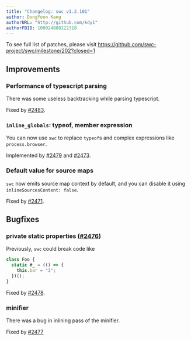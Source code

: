 ```yaml
---
title: "Changelog: swc v1.2.101"
author: DongYoon Kang
authorURL: "http://github.com/kdy1"
authorFBID: 100024888122318
---
```


To see full list of patches, please visit https://github.com/swc-project/swc/milestone/202?closed=1

## Improvements

### Performance of typescript parsing

There was some useless backtracking while parsing typescript.

Fixed by [#2483](https://github.com/swc-project/swc/pull/2483).

### `inline_globals`: typeof, member expression

You can now use `swc` to replace `typeof`s and complex expressions like `process.browser`.

Implemented by [#2479](https://github.com/swc-project/swc/pull/2479) and [#2473](https://github.com/swc-project/swc/pull/2473).

### Default value for source maps

`swc` now emits source map context by default, and you can disable it using `inlineSourcesContent: false`.

Fixed by [#2471](https://github.com/swc-project/swc/pull/2471).

## Bugfixes

### private static properties ([#2476](https://github.com/swc-project/swc/issues/2476))

Previously, `swc` could break code like

```js
class Foo {
  static #_ = (() => {
    this.bar = "3";
  })();
}
```

Fixed by [#2478](https://github.com/swc-project/swc/pull/2478).

### minifier

There was a bug in inlining pass of the minifier.

Fixed by [#2477](https://github.com/swc-project/swc/pull/2477)
